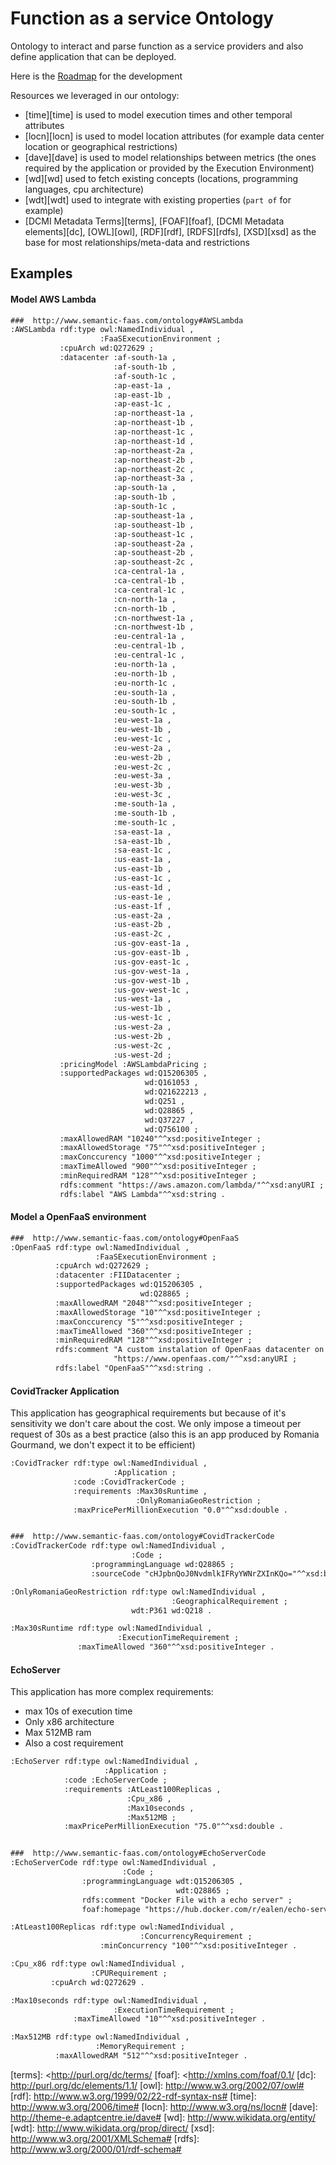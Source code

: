 # Function as a service Ontology
Ontology to interact and parse function as a service providers and also define application that can be deployed.


Here is the [Roadmap](./ROADMAP.md) for the development

Resources we leveraged in our ontology:

* [time][time] is used to model execution times and other temporal attributes
* [locn][locn] is used to model location attributes (for example data center location or geographical restrictions)
* [dave][dave] is used to model relationships between metrics (the ones required by the application or provided by the Execution Environment)
* [wd][wd]  used to fetch existing concepts (locations, programming languages, cpu architecture)
* [wdt][wdt] used to integrate with existing properties (`part of` for example)
* [DCMI Metadata Terms][terms], [FOAF][foaf], [DCMI Metadata elements][dc], [OWL][owl], [RDF][rdf], [RDFS][rdfs], [XSD][xsd] as the base for most relationships/meta-data and restrictions

## Examples

#### Model AWS Lambda


```rdf
###  http://www.semantic-faas.com/ontology#AWSLambda
:AWSLambda rdf:type owl:NamedIndividual ,
                    :FaaSExecutionEnvironment ;
           :cpuArch wd:Q272629 ;
           :datacenter :af-south-1a ,
                       :af-south-1b ,
                       :af-south-1c ,
                       :ap-east-1a ,
                       :ap-east-1b ,
                       :ap-east-1c ,
                       :ap-northeast-1a ,
                       :ap-northeast-1b ,
                       :ap-northeast-1c ,
                       :ap-northeast-1d ,
                       :ap-northeast-2a ,
                       :ap-northeast-2b ,
                       :ap-northeast-2c ,
                       :ap-northeast-3a ,
                       :ap-south-1a ,
                       :ap-south-1b ,
                       :ap-south-1c ,
                       :ap-southeast-1a ,
                       :ap-southeast-1b ,
                       :ap-southeast-1c ,
                       :ap-southeast-2a ,
                       :ap-southeast-2b ,
                       :ap-southeast-2c ,
                       :ca-central-1a ,
                       :ca-central-1b ,
                       :ca-central-1c ,
                       :cn-north-1a ,
                       :cn-north-1b ,
                       :cn-northwest-1a ,
                       :cn-northwest-1b ,
                       :eu-central-1a ,
                       :eu-central-1b ,
                       :eu-central-1c ,
                       :eu-north-1a ,
                       :eu-north-1b ,
                       :eu-north-1c ,
                       :eu-south-1a ,
                       :eu-south-1b ,
                       :eu-south-1c ,
                       :eu-west-1a ,
                       :eu-west-1b ,
                       :eu-west-1c ,
                       :eu-west-2a ,
                       :eu-west-2b ,
                       :eu-west-2c ,
                       :eu-west-3a ,
                       :eu-west-3b ,
                       :eu-west-3c ,
                       :me-south-1a ,
                       :me-south-1b ,
                       :me-south-1c ,
                       :sa-east-1a ,
                       :sa-east-1b ,
                       :sa-east-1c ,
                       :us-east-1a ,
                       :us-east-1b ,
                       :us-east-1c ,
                       :us-east-1d ,
                       :us-east-1e ,
                       :us-east-1f ,
                       :us-east-2a ,
                       :us-east-2b ,
                       :us-east-2c ,
                       :us-gov-east-1a ,
                       :us-gov-east-1b ,
                       :us-gov-east-1c ,
                       :us-gov-west-1a ,
                       :us-gov-west-1b ,
                       :us-gov-west-1c ,
                       :us-west-1a ,
                       :us-west-1b ,
                       :us-west-1c ,
                       :us-west-2a ,
                       :us-west-2b ,
                       :us-west-2c ,
                       :us-west-2d ;
           :pricingModel :AWSLambdaPricing ;
           :supportedPackages wd:Q15206305 ,
                              wd:Q161053 ,
                              wd:Q21622213 ,
                              wd:Q251 ,
                              wd:Q28865 ,
                              wd:Q37227 ,
                              wd:Q756100 ;
           :maxAllowedRAM "10240"^^xsd:positiveInteger ;
           :maxAllowedStorage "75"^^xsd:positiveInteger ;
           :maxConccurency "1000"^^xsd:positiveInteger ;
           :maxTimeAllowed "900"^^xsd:positiveInteger ;
           :minRequiredRAM "128"^^xsd:positiveInteger ;
           rdfs:comment "https://aws.amazon.com/lambda/"^^xsd:anyURI ;
           rdfs:label "AWS Lambda"^^xsd:string .
```

#### Model a OpenFaaS environment

```rdf
###  http://www.semantic-faas.com/ontology#OpenFaaS
:OpenFaaS rdf:type owl:NamedIndividual ,
                   :FaaSExecutionEnvironment ;
          :cpuArch wd:Q272629 ;
          :datacenter :FIIDatacenter ;
          :supportedPackages wd:Q15206305 ,
                             wd:Q28865 ;
          :maxAllowedRAM "2048"^^xsd:positiveInteger ;
          :maxAllowedStorage "10"^^xsd:positiveInteger ;
          :maxConccurency "5"^^xsd:positiveInteger ;
          :maxTimeAllowed "360"^^xsd:positiveInteger ;
          :minRequiredRAM "128"^^xsd:positiveInteger ;
          rdfs:comment "A custom instalation of OpenFaas datacenter on commodity hardware."^^xsd:string ,
                       "https://www.openfaas.com/"^^xsd:anyURI ;
          rdfs:label "OpenFaaS"^^xsd:string .
```

#### CovidTracker Application

This application has geographical requirements but because of it's sensitivity we don't care about the cost.
We only impose a timeout per request of 30s as a best practice (also this is an app produced by Romania Gourmand, we don't expect it to be efficient)

```rdf
:CovidTracker rdf:type owl:NamedIndividual ,
                       :Application ;
              :code :CovidTrackerCode ;
              :requirements :Max30sRuntime ,
                            :OnlyRomaniaGeoRestriction ;
              :maxPricePerMillionExecution "0.0"^^xsd:double .


###  http://www.semantic-faas.com/ontology#CovidTrackerCode
:CovidTrackerCode rdf:type owl:NamedIndividual ,
                           :Code ;
                  :programmingLanguage wd:Q28865 ;
                  :sourceCode "cHJpbnQoJ0NvdmlkIFRyYWNrZXInKQo="^^xsd:base64Binary .

:OnlyRomaniaGeoRestriction rdf:type owl:NamedIndividual ,
                                    :GeographicalRequirement ;
                           wdt:P361 wd:Q218 .

:Max30sRuntime rdf:type owl:NamedIndividual ,
                        :ExecutionTimeRequirement ;
               :maxTimeAllowed "360"^^xsd:positiveInteger .
```

#### EchoServer

This application has more complex requirements:

* max 10s of execution time
* Only x86 architecture
* Max 512MB ram
* Also a cost requirement


```rdf
:EchoServer rdf:type owl:NamedIndividual ,
                     :Application ;
            :code :EchoServerCode ;
            :requirements :AtLeast100Replicas ,
                          :Cpu_x86 ,
                          :Max10seconds ,
                          :Max512MB ;
            :maxPricePerMillionExecution "75.0"^^xsd:double .


###  http://www.semantic-faas.com/ontology#EchoServerCode
:EchoServerCode rdf:type owl:NamedIndividual ,
                         :Code ;
                :programmingLanguage wdt:Q15206305 ,
                                     wdt:Q28865 ;
                rdfs:comment "Docker File with a echo server" ;
                foaf:homepage "https://hub.docker.com/r/ealen/echo-server"^^xsd:anyURI .

:AtLeast100Replicas rdf:type owl:NamedIndividual ,
                             :ConcurrencyRequirement ;
                    :minConcurrency "100"^^xsd:positiveInteger .

:Cpu_x86 rdf:type owl:NamedIndividual ,
                  :CPURequirement ;
         :cpuArch wd:Q272629 .

:Max10seconds rdf:type owl:NamedIndividual ,
                       :ExecutionTimeRequirement ;
              :maxTimeAllowed "10"^^xsd:positiveInteger .

:Max512MB rdf:type owl:NamedIndividual ,
                   :MemoryRequirement ;
          :maxAllowedRAM "512"^^xsd:positiveInteger .
```


[terms]: <http://purl.org/dc/terms/
[foaf]: <http://xmlns.com/foaf/0.1/
[dc]: http://purl.org/dc/elements/1.1/
[owl]: http://www.w3.org/2002/07/owl#
[rdf]: http://www.w3.org/1999/02/22-rdf-syntax-ns#
[time]: http://www.w3.org/2006/time#
[locn]: http://www.w3.org/ns/locn#
[dave]: http://theme-e.adaptcentre.ie/dave#
[wd]: http://www.wikidata.org/entity/
[wdt]: http://www.wikidata.org/prop/direct/
[xsd]: http://www.w3.org/2001/XMLSchema#
[rdfs]: http://www.w3.org/2000/01/rdf-schema#

